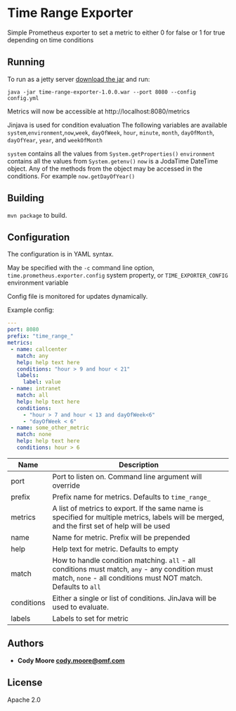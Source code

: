 Time Range Exporter
=====

Simple Prometheus exporter to set a metric to either 0 for false or 1 for true depending on time conditions


## Running

To run as a jetty server [download the jar](https://evdcigl.corp.fin/dcipowersystems/wasnd-prometheus-exporter/raw/master/releases/wasnd-prometheus-exporter-1.0.0.war) and run:

```
java -jar time-range-exporter-1.0.0.war --port 8080 --config config.yml
```

Metrics will now be accessible at http://localhost:8080/metrics

Jinjava is used for condition evaluation
The following variables are available
`system`,`environment`,`now`,`week`, `dayOfWeek`, `hour`, `minute`, `month`, `dayOfMonth`, `dayOfYear`, `year`, and `weekOfMonth`

`system` contains all the values from `System.getProperties()`
`environment` contains all the values from `System.getenv()`
`now` is a JodaTime DateTime object.  Any of the methods from the object may be accessed in the conditions.  For example `now.getDayOfYear()`



## Building

`mvn package` to build.


## Configuration
The configuration is in YAML syntax.

May be specified with the `-c` command line option, `time.prometheus.exporter.config` system property, or `TIME_EXPORTER_CONFIG` environment variable

Config file is monitored for updates dynamically.

Example config:

```yaml
---
port: 8080
prefix: "time_range_"
metrics:
 - name: callcenter
   match: any
   help: help text here
   conditions: "hour > 9 and hour < 21"
   labels:
     label: value
 - name: intranet
   match: all
   help: help text here
   conditions:
     - "hour > 7 and hour < 13 and dayOfWeek<6"
     - "dayOfWeek < 6"
 - name: some_other_metric
   match: none
   help: help text here
   conditions: hour > 6
```

Name     | Description
---------|------------
port | Port to listen on.  Command line argument will override
prefix | Prefix name for metrics.  Defaults to `time_range_`
metrics | A list of metrics to export.  If the same name is specified for multiple metrics, labels will be merged, and the first set of help will be used
name | Name for metric.  Prefix will be prepended
help | Help text for metric.  Defaults to empty
match | How to handle condition matching. `all` - all conditions must match, `any` - any condition must match, `none` - all conditions must NOT match.  Defaults to `all`
conditions | Either a single or list of conditions.  JinJava will be used to evaluate.
labels | Labels to set for metric

## Authors

* **Cody Moore <cody.moore@omf.com>**


## License

Apache 2.0
